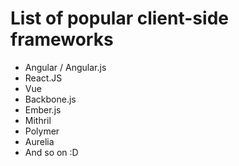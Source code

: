 # List of popular client-side frameworks

* Angular / Angular.js
* React.JS
* Vue
* Backbone.js
* Ember.js
* Mithril
* Polymer
* Aurelia
* And so on :D
